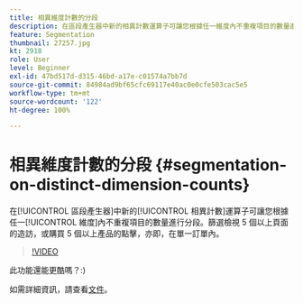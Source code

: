 ```yaml
---
title: 相異維度計數的分段
description: 在區段產生器中新的相異計數運算子可讓您根據任一維度內不重複項目的數量進行分段。篩選檢視 5 個以上頁面的造訪，或購買 5 個以上產品的點擊，亦即，在單一訂單內。
feature: Segmentation
thumbnail: 27257.jpg
kt: 2918
role: User
level: Beginner
exl-id: 47bd517d-d315-46bd-a17e-c01574a7bb7d
source-git-commit: 84984ad9bf65cfc69117e40ac0e0cfe503cac5e5
workflow-type: tm+mt
source-wordcount: '122'
ht-degree: 100%

---
```


# 相異維度計數的分段 {#segmentation-on-distinct-dimension-counts}

在[!UICONTROL 區段產生器]中新的[!UICONTROL 相異計數]運算子可讓您根據任一[!UICONTROL 維度]內不重複項目的數量進行分段。篩選檢視 5 個以上頁面的造訪，或購買 5 個以上產品的點擊，亦即，在單一訂單內。

>[!VIDEO](https://video.tv.adobe.com/v/27257/?quality=12&learn=on)

此功能還能更酷嗎？:)

如需詳細資訊，請查看[文件](https://experienceleague.adobe.com/docs/analytics/components/segmentation/segment-reference/seg-operators.html?lang=zh-Hant)。

